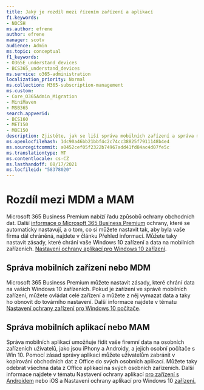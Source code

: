 ```yaml
---
title: Jaký je rozdíl mezi řízením zařízení a aplikací
f1.keywords:
- NOCSH
ms.author: efrene
author: efrene
manager: scotv
audience: Admin
ms.topic: conceptual
f1_keywords:
- O365E_understand_devices
- BCS365_understand_devices
ms.service: o365-administration
localization_priority: Normal
ms.collection: M365-subscription-management
ms.custom:
- Core_O365Admin_Migration
- MiniMaven
- MSB365
search.appverid:
- BCS160
- MET150
- MOE150
description: Zjistěte, jak se liší správa mobilních zařízení a správa mobilních aplikací nebo MDM a MAM.
ms.openlocfilehash: 1dc90a46bb21bbf4c2c74cc38825f7911148b4e4
ms.sourcegitcommit: a0452cef05f2322b74967add41fd84ac4d07fe5c
ms.translationtype: MT
ms.contentlocale: cs-CZ
ms.lasthandoff: 08/17/2021
ms.locfileid: "58378020"
---
```

# <a name="difference-between-mdm-and-mam"></a>Rozdíl mezi MDM a MAM

Microsoft 365 Business Premium nabízí řadu způsobů ochrany obchodních dat. Další [informace o Microsoft 365 Business Premium](../../business-video/what-is-microsoft-365.md) ochrany, které se automaticky nastavují, a o tom, co si můžete nastavit tak, aby byla vaše firma dál chráněná, najdete v článku Přehled informací. Můžete taky nastavit zásady, které chrání vaše Windows 10 zařízení a data na mobilních zařízeních.
[Nastavení ochrany aplikací pro Windows 10 zařízení](../protection-settings-for-windows-10-devices.md).

## <a name="mobile-device-management-or-mdm"></a>Správa mobilních zařízení nebo MDM

Microsoft 365 Business Premium můžete nastavit zásady, které chrání data na vašich Windows 10 zařízeních. Pokud je zařízení ve správě mobilních zařízení, můžete ovládat celé zařízení a můžete z něj vymazat data a taky ho obnovit do továrního nastavení. Další informace najdete v tématu [Nastavení ochrany zařízení pro Windows 10 počítače](../protection-settings-for-windows-10-pcs.md).

## <a name="mobile-application-management-or-mam"></a>Správa mobilních aplikací nebo MAM

Správa mobilních aplikací umožňuje řídit vaše firemní data na osobních zařízeních uživatelů, jako jsou iPhony a Androidy, a jejich osobní počítače s Win 10. Pomocí zásad správy aplikací můžete uživatelům zabránit v kopírování obchodních dat z Office do svých osobních aplikací. Můžete taky odebrat všechna data z Office aplikací na svých osobních zařízeních. Další informace najdete v tématu Nastavení ochrany aplikací [pro zařízení s Androidem](../app-protection-settings-for-android-and-ios.md) nebo iOS a Nastavení ochrany aplikací pro Windows 10 [zařízení.](../protection-settings-for-windows-10-devices.md)
